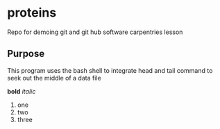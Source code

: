 # proteins
Repo for demoing git and git hub software carpentries lesson
## Purpose 

This program uses the bash shell to integrate head and tail command to seek out the middle of a data file

**bold**
*italic*
1. one
2. two
3. three


